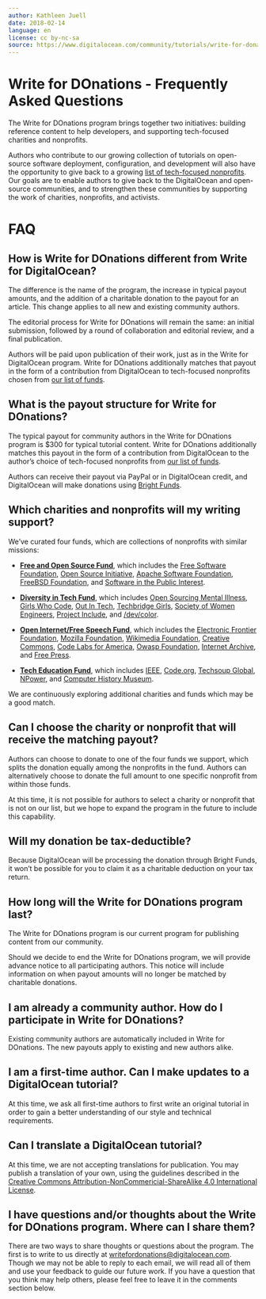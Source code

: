 ```yaml
---
author: Kathleen Juell
date: 2018-02-14
language: en
license: cc by-nc-sa
source: https://www.digitalocean.com/community/tutorials/write-for-donations-faq
---
```


# Write for DOnations - Frequently Asked Questions

The Write for DOnations program brings together two initiatives: building reference content to help developers, and supporting tech-focused charities and nonprofits.

Authors who contribute to our growing collection of tutorials on open-source software deployment, configuration, and development will also have the opportunity to give back to a growing [list of tech-focused nonprofits](write-for-donations-faq#what-charities-and-nonprofits-will-my-writing-support). Our goals are to enable authors to give back to the DigitalOcean and open-source communities, and to strengthen these communities by supporting the work of charities, nonprofits, and activists.

# FAQ

## How is Write for DOnations different from Write for DigitalOcean?

The difference is the name of the program, the increase in typical payout amounts, and the addition of a charitable donation to the payout for an article. This change applies to all new and existing community authors.

The editorial process for Write for DOnations will remain the same: an initial submission, followed by a round of collaboration and editorial review, and a final publication.

Authors will be paid upon publication of their work, just as in the Write for DigitalOcean program. Write for DOnations additionally matches that payout in the form of a contribution from DigitalOcean to tech-focused nonprofits chosen from [our list of funds](write-for-donations-faq#which-charities-and-nonprofits-will-my-writing-support).

## What is the payout structure for Write for DOnations?

The typical payout for community authors in the Write for DOnations program is $300 for typical tutorial content. Write for DOnations additionally matches this payout in the form of a contribution from DigitalOcean to the author’s choice of tech-focused nonprofits from [our list of funds](write-for-donations-faq#which-charities-and-nonprofits-will-my-writing-support).

Authors can receive their payout via PayPal or in DigitalOcean credit, and DigitalOcean will make donations using [Bright Funds](https://www.brightfunds.org).

## Which charities and nonprofits will my writing support?

We’ve curated four funds, which are collections of nonprofits with similar missions:

- **[Free and Open Source Fund](https://www.brightfunds.org/funds/foss-nonprofits)**, which includes the [Free Software Foundation](https://www.fsf.org/), [Open Source Initiative](https://opensource.org/), [Apache Software Foundation](https://www.apache.org/), [FreeBSD Foundation](https://www.freebsdfoundation.org/), and [Software in the Public Interest](https://www.spi-inc.org/).

- **[Diversity in Tech Fund](https://www.brightfunds.org/funds/diversity-in-tech)**, which includes [Open Sourcing Mental Illness](https://osmihelp.org/), [Girls Who Code](https://girlswhocode.com/), [Out In Tech](https://outintech.com/), [Techbridge Girls](https://www.techbridgegirls.org/), [Society of Women Engineers](http://societyofwomenengineers.swe.org/), [Project Include](http://projectinclude.org/), and [/dev/color](https://www.devcolor.org/).

- **[Open Internet/Free Speech Fund](https://www.brightfunds.org/funds/open-internet-free-speech)**, which includes the [Electronic Frontier Foundation](https://www.eff.org/), [Mozilla Foundation](https://www.mozilla.org/en-US/foundation/), [Wikimedia Foundation](https://wikimediafoundation.org/wiki/Home), [Creative Commons](https://creativecommons.org/), [Code Labs for America](https://www.codeforamerica.org/), [Owasp Foundation](https://www.owasp.org/index.php/Main_Page), [Internet Archive](https://archive.org/), and [Free Press](https://www.freepress.net/).

- **[Tech Education Fund](https://www.brightfunds.org/funds/tech-education)**, which includes [IEEE](https://www.ieee.org/index.html), [Code.org](https://code.org/), [Techsoup Global](https://www.techsoup.global/), [NPower](http://www.npower.org/), and [Computer History Museum](http://www.computerhistory.org/).

We are continuously exploring additional charities and funds which may be a good match.

## Can I choose the charity or nonprofit that will receive the matching payout?

Authors can choose to donate to one of the four funds we support, which splits the donation equally among the nonprofits in the fund. Authors can alternatively choose to donate the full amount to one specific nonprofit from within those funds.

At this time, it is not possible for authors to select a charity or nonprofit that is not on our list, but we hope to expand the program in the future to include this capability.

## Will my donation be tax-deductible?

Because DigitalOcean will be processing the donation through Bright Funds, it won’t be possible for you to claim it as a charitable deduction on your tax return.

## How long will the Write for DOnations program last?

The Write for DOnations program is our current program for publishing content from our community.

Should we decide to end the Write for DOnations program, we will provide advance notice to all participating authors. This notice will include information on when payout amounts will no longer be matched by charitable donations.

## I am already a community author. How do I participate in Write for DOnations?

Existing community authors are automatically included in Write for DOnations. The new payouts apply to existing and new authors alike.

## I am a first-time author. Can I make updates to a DigitalOcean tutorial?

At this time, we ask all first-time authors to first write an original tutorial in order to gain a better understanding of our style and technical requirements.

## Can I translate a DigitalOcean tutorial?

At this time, we are not accepting translations for publication. You may publish a translation of your own, using the guidelines described in the [Creative Commons Attribution-NonCommericial-ShareAlike 4.0 International License](https://creativecommons.org/licenses/by-nc-sa/4.0/).

## I have questions and/or thoughts about the Write for DOnations program. Where can I share them?

There are two ways to share thoughts or questions about the program. The first is to write to us directly at [writefordonations@digitalocean.com](mailto:writefordonations@digitalocean.com). Though we may not be able to reply to each email, we will read all of them and use your feedback to guide our future work. If you have a question that you think may help others, please feel free to leave it in the comments section below.
